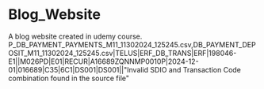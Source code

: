 # Blog_Website
A blog website created in udemy course.
P_DB_PAYMENT_PAYMENTS_M11_11302024_125245.csv,DB_PAYMENT_DEPOSIT_M11_11302024_125245.csv|TELUS|ERF_DB_TRANS|ERF|198046-E1||M026PD|E01|RECUR|A16689ZQNNMP0010P|2024-12-01|016689|C35|6C1|DS001|DS001||"Invalid SDIO and Transaction Code combination found in the source file"
